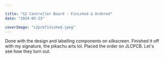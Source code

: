 ```yaml
---

title: "S2 Controller Board - Finished & Ordered"
date: "2024-05-23"

coverImage: "s2pcbfinished.jpeg"
---
```

<!--more-->
Done with the design and labelling components on silkscreen. Finished it off with my signature, the pikachu arts lol. 
Placed the order on JLCPCB. Let's see how they turn out. 